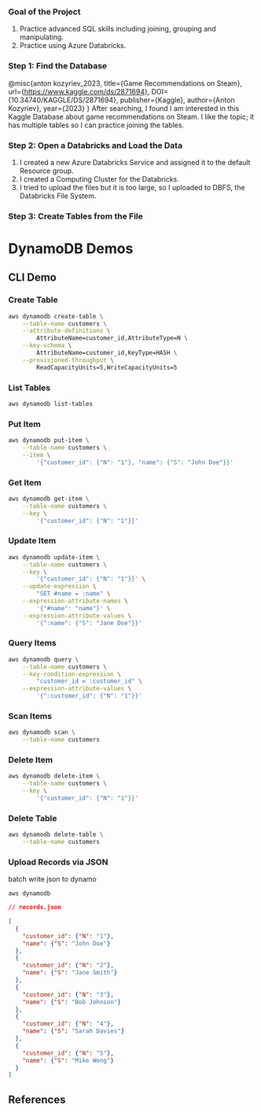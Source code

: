 

### Goal of the Project
1. Practice advanced SQL skills including joining, grouping and manipulating.
2. Practice using Azure Databricks.

### Step 1: Find the Database
 @misc{anton kozyriev_2023,
	title={Game Recommendations on Steam},
	url={https://www.kaggle.com/ds/2871694},
	DOI={10.34740/KAGGLE/DS/2871694},
	publisher={Kaggle},
	author={Anton Kozyriev},
	year={2023}
}
After searching, I found I am interested in this Kaggle Database about game recommendations on Steam.
I like the topic; it has multiple tables so I can practice joining the tables.


### Step 2: Open a Databricks and Load the Data
1. I created a new Azure Databricks Service and assigned it to the default Resource group.
2. I created a Computing Cluster for the Databricks.
3. I tried to upload the files but it is too large, so I uploaded to DBFS, the Databricks File System.

### Step 3: Create Tables from the File


















# DynamoDB Demos

## CLI Demo

### Create Table

```bash
aws dynamodb create-table \
    --table-name customers \
    --attribute-definitions \
        AttributeName=customer_id,AttributeType=N \
    --key-schema \
        AttributeName=customer_id,KeyType=HASH \
    --provisioned-throughput \
        ReadCapacityUnits=5,WriteCapacityUnits=5
```

### List Tables

```bash
aws dynamodb list-tables
```

### Put Item

```bash
aws dynamodb put-item \
    --table-name customers \
    --item \
        '{"customer_id": {"N": "1"}, "name": {"S": "John Doe"}}'
```

### Get Item

```bash
aws dynamodb get-item \
    --table-name customers \
    --key \
        '{"customer_id": {"N": "1"}}'
```

### Update Item

```bash
aws dynamodb update-item \
    --table-name customers \
    --key \
        '{"customer_id": {"N": "1"}}' \
    --update-expression \
        "SET #name = :name" \
    --expression-attribute-names \
        '{"#name": "name"}' \
    --expression-attribute-values \
        '{":name": {"S": "Jane Doe"}}'
```

### Query Items

```bash
aws dynamodb query \
    --table-name customers \
    --key-condition-expression \
        "customer_id = :customer_id" \
    --expression-attribute-values \
        '{":customer_id": {"N": "1"}}'
```

### Scan Items

```bash
aws dynamodb scan \
    --table-name customers
```

### Delete Item

```bash
aws dynamodb delete-item \
    --table-name customers \
    --key \
        '{"customer_id": {"N": "1"}}'
```

### Delete Table

```bash
aws dynamodb delete-table \
    --table-name customers
```


### Upload Records via JSON

batch write json to dynamo
```
aws dynamodb 

```


```json
// records.json

[
  {
    "customer_id": {"N": "1"}, 
    "name": {"S": "John Doe"}
  },
  {
    "customer_id": {"N": "2"},
    "name": {"S": "Jane Smith"} 
  },
  {
    "customer_id": {"N": "3"},
    "name": {"S": "Bob Johnson"}
  },
  {
    "customer_id": {"N": "4"},
    "name": {"S": "Sarah Davies"}
  },
  {
    "customer_id": {"N": "5"},
    "name": {"S": "Mike Wong"}
  }
]
```




## References

